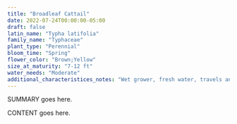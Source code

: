 ```yaml
---
title: "Broadleaf Cattail"
date: 2022-07-24T00:00:00-05:00
draft: false
latin_name: "Typha latifolia"
family_name: "Typhaceae"
plant_type: "Perennial"
bloom_time: "Spring"
flower_color: "Brown;Yellow"
size_at_maturity: "7-12 ft"
water_needs: "Moderate"
additional_characteristices_notes: "Wet grower, fresh water, travels and can be a maintenance problem very easily."
---
```


SUMMARY goes here.

<!--more-->

CONTENT goes here.